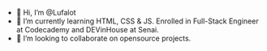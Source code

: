 - 👋 Hi, I’m @Lufalot
- 🌱 I’m currently learning HTML, CSS & JS. Enrolled in Full-Stack Engineer at Codecademy and DEVinHouse at Senai.
- 👀 I’m looking to collaborate on opensource projects.

<!---
Lufalot/Lufalot is a ✨ special ✨ repository because its `README.md` (this file) appears on your GitHub profile.
You can click the Preview link to take a look at your changes.
--->

